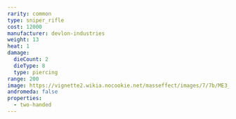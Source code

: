 ```yaml
---
rarity: common
type: sniper_rifle
cost: 12000
manufacturer: devlon-industries
weight: 13
heat: 1
damage:
  dieCount: 2
  dieType: 8
  type: piercing
range: 200
image: https://vignette2.wikia.nocookie.net/masseffect/images/7/7b/ME3_Mantis_Sniper_Rifle.png/revision/latest?cb=20120317191621
andromeda: false
properties:
  - two-handed
---
```

